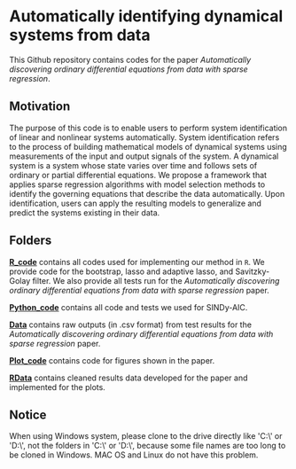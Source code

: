 # Automatically identifying dynamical systems from data

This Github repository contains codes for the paper _Automatically discovering ordinary differential equations from data with sparse regression_.

## Motivation

The purpose of this code is to enable users to perform system identification of linear and nonlinear systems automatically.
System identification refers to the process of building mathematical models of dynamical systems using measurements of the input and output signals of the system.
A dynamical system is a system whose state varies over time and follows sets of ordinary or partial differential equations.
We propose a framework that applies sparse regression algorithms with model selection methods to identify the governing equations that describe the data automatically.
Upon identification, users can apply the resulting models to generalize and predict the systems existing in their data.

## Folders

[**R_code**](https://github.com/kevinegan31/AutomaticSparseRegression/tree/master/R_Code) contains all codes used for implementing our method in `R`.
We provide code for the bootstrap, lasso and adaptive lasso, and Savitzky-Golay filter.
We also provide all tests run for the _Automatically discovering ordinary differential equations from data with sparse regression_ paper.

[**Python_code**](https://github.com/kevinegan31/AutomaticSparseRegression/tree/master/Python_Code) contains all code and tests we used for SINDy-AIC.

[**Data**](https://github.com/kevinegan31/AutomaticSparseRegression/tree/master/Data) contains raw outputs (in .csv format) from test results for the _Automatically discovering ordinary differential equations from data with sparse regression_ paper.

[**Plot_code**](https://github.com/kevinegan31/AutomaticSparseRegression/tree/master/Plot_Code) contains code for figures shown in the paper.

[**RData**](https://github.com/kevinegan31/AutomaticSparseRegression/tree/master/RData) contains cleaned results data developed for the paper and implemented for the plots.

## Notice

When using Windows system, please clone to the drive directly like 'C:\\' or 'D:\\', not the folders in 'C:\\' or 'D:\\', because some file names are too long to be cloned in Windows.
MAC OS and Linux do not have this problem.
